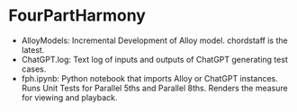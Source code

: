 # FourPartHarmony

* AlloyModels: Incremental Development of Alloy model. chordstaff is the latest.
* ChatGPT.log: Text log of inputs and outputs of ChatGPT generating test cases.
* fph.ipynb: Python notebook that imports Alloy or ChatGPT instances. Runs Unit Tests for Parallel 5ths and Parallel 8ths. Renders the measure for viewing and playback.
